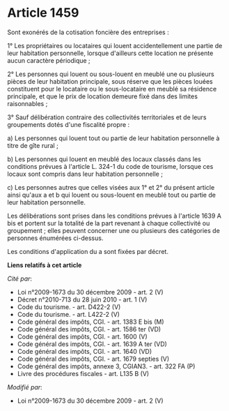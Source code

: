 # Article 1459

Sont exonérés de la cotisation foncière des entreprises : 

1° Les propriétaires ou locataires qui louent accidentellement une partie de leur habitation personnelle, lorsque d'ailleurs
cette location ne présente aucun caractère périodique ; 

2° Les personnes qui louent ou sous-louent en meublé une ou plusieurs pièces de leur habitation principale, sous réserve que
les pièces louées constituent pour le locataire ou le sous-locataire en meublé sa résidence principale, et que le prix de
location demeure fixé dans des limites raisonnables ; 

3° Sauf délibération contraire des collectivités territoriales et de leurs groupements dotés d'une fiscalité propre : 

a) Les personnes qui louent tout ou partie de leur habitation personnelle à titre de gîte rural ; 

b) Les personnes qui louent en meublé des locaux classés dans les conditions prévues à l'article L. 324-1 du code de
tourisme, lorsque ces locaux sont compris dans leur habitation personnelle ; 

c) Les personnes autres que celles visées aux 1° et 2° du présent article ainsi qu'aux a et b qui louent ou sous-louent en
meublé tout ou partie de leur habitation personnelle. 

Les délibérations sont prises dans les conditions prévues à l'article 1639 A bis et portent sur la totalité de la part
revenant à chaque collectivité ou groupement ; elles peuvent concerner une ou plusieurs des catégories de personnes énumérées
ci-dessus. 

Les conditions d'application du a sont fixées par décret.

**Liens relatifs à cet article**

_Cité par_:

  - Loi n°2009-1673 du 30 décembre 2009 - art. 2 (V)
  - Décret n°2010-713 du 28 juin 2010 - art. 1 (V)
  - Code du tourisme. - art. D422-2 (V)
  - Code du tourisme. - art. L422-2 (V)
  - Code général des impôts, CGI. - art. 1383 E bis (M)
  - Code général des impôts, CGI. - art. 1586 ter (VD)
  - Code général des impôts, CGI. - art. 1600 (V)
  - Code général des impôts, CGI. - art. 1639 A ter (VD)
  - Code général des impôts, CGI. - art. 1640 (VD)
  - Code général des impôts, CGI. - art. 1679 septies (V)
  - Code général des impôts, annexe 3, CGIAN3. - art. 322 FA (P)
  - Livre des procédures fiscales - art. L135 B (V)

_Modifié par_:

  - Loi n°2009-1673 du 30 décembre 2009 - art. 2 (V)
